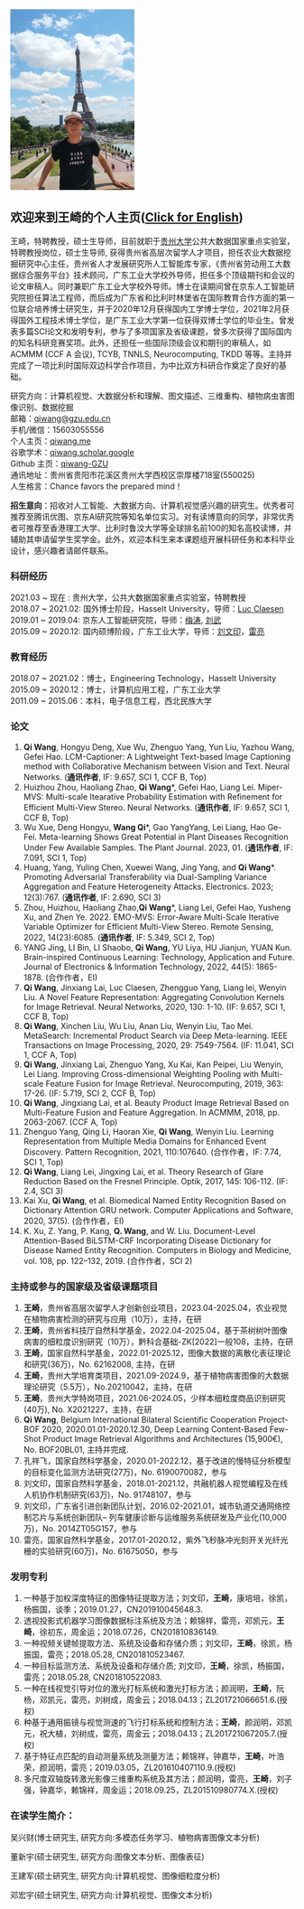 <img src="me.jpg" width = "220" height = "320">

## 欢迎来到王崎的个人主页([Click for English](README.md))

王崎，特聘教授，硕士生导师，目前就职于[贵州大学](http://www.gzu.edu.cn/)公共大数据国家重点实验室，特聘教授岗位，硕士生导师, 获得贵州省高层次留学人才项目，担任农业大数据挖掘研究中心主任，贵州省人才发展研究所人工智能库专家，《贵州省劳动用工大数据综合服务平台》技术顾问，广东工业大学校外导师，担任多个顶级期刊和会议的论文审稿人。同时兼职广东工业大学校外导师。博士在读期间曾在京东人工智能研究院担任算法工程师，而后成为广东省和比利时林堡省在国际教育合作方面的第一位联合培养博士研究生，并于2020年12月获得国内工学博士学位，2021年2月获得国外工程技术博士学位，是广东工业大学第一位获得双博士学位的毕业生。曾发表多篇SCI论文和发明专利，参与了多项国家及省级课题，曾多次获得了国际国内的知名科研竞赛奖项。此外，还担任一些国际顶级会议和期刊的审稿人，如ACMMM (CCF A 会议), TCYB, TNNLS, Neurocomputing, TKDD 等等。主持并完成了一项比利时国际双边科学合作项目，为中比双方科研合作奠定了良好的基础。

研究方向：计算机视觉、大数据分析和理解、图文描述、三维重构、植物病虫害图像识别、数据挖掘    
邮箱：qiwang@gzu.edu.cn  
手机/微信：15603055556  
个人主页：[qiwang.me](https://qiwang.me/)  
谷歌学术：[qiwang.scholar.google](https://scholar.google.com/citations?user=jUcEacsAAAAJ&hl=zh-CN)  
Github 主页：[qiwang-GZU](https://github.com/qiwang-GZU)  
通讯地址：贵州省贵阳市花溪区贵州大学西校区崇厚楼718室(550025)  
人生格言：Chance favors the prepared mind！   


**招生意向**：招收对人工智能、大数据方向、计算机视觉感兴趣的研究生。优秀者可推荐至腾讯优图、京东AI研究院等知名单位实习。对有读博意向的同学，非常优秀者可推荐至香港理工大学、比利时鲁汶大学等全球排名前100的知名高校读博，并辅助其申请留学生奖学金。此外，欢迎本科生来本课题组开展科研任务和本科毕业设计，感兴趣者请邮件联系。


### 科研经历

2021.03 ~ 现在 :   贵州大学，公共大数据国家重点实验室，特聘教授  
2018.07 ~ 2021.02:  国外博士阶段，Hasselt University，导师：[Luc Claesen](https://www.uhasselt.be/fiche?voornaam=luc&naam=claesen#fiche)  
2019.01 ~ 2019.04:  京东人工智能研究院，导师：[梅涛](http://taomei.me/), [刘武](http://liuwu.weebly.com/)  
2015.09 ~ 2020.12:  国内硕博阶段，广东工业大学，导师：[刘文印](http://www.wislab.cn/liuwy/cv.htm)，[雷亮](https://yzw.gdut.edu.cn/info/1124/4546.htm)

### 教育经历

2018.07 ~ 2021.02：博士，Engineering Technology，Hasselt University  
2015.09 ~ 2020.12：博士，计算机应用工程，广东工业大学  
2011.09 ~ 2015.06：本科，电子信息工程，西北民族大学


### 论文

1.	**Qi Wang**, Hongyu Deng, Xue Wu, Zhenguo Yang, Yun Liu, Yazhou Wang, Gefei Hao. LCM-Captioner: A Lightweight Text-based Image Captioning method with Collaborative Mechanism between Vision and Text. Neural Networks. (**通讯作者**, IF: 9.657, SCI 1, CCF B, Top)
2.	Huizhou Zhou, Haoliang Zhao, **Qi Wang***, Gefei Hao, Liang Lei. Miper-MVS: Multi-scale Itearative Probability Estimation with Refinement for Efficient Multi-View Stereo. Neural Networks. (**通讯作者**, IF: 9.657, SCI 1, CCF B, Top)
3.	Wu Xue, Deng Hongyu, **Wang Qi***, Gao YangYang, Lei Liang, Hao Ge-Fei. Meta-learning Shows Great Potential in Plant Diseases Recognition Under Few Available Samples. The Plant Journal. 2023, 01. (**通讯作者**, IF: 7.091, SCI 1, Top)
4.	Huang, Yang, Yuling Chen, Xuewei Wang, Jing Yang, and **Qi Wang***. Promoting Adversarial Transferability via Dual-Sampling Variance Aggregation and Feature Heterogeneity Attacks. Electronics. 2023; 12(3):767. (**通讯作者**, IF: 2.690, SCI 3)
5.	Zhou, Huizhou, Haoliang Zhao,**Qi Wang***, Liang Lei, Gefei Hao, Yusheng Xu, and Zhen Ye. 2022. EMO-MVS: Error-Aware Multi-Scale Iterative Variable Optimizer for Efficient Multi-View Stereo. Remote Sensing, 2022, 14(23):6085. (**通讯作者**, IF: 5.349, SCI 2, Top)
6.	YANG Jing, LI Bin, LI Shaobo, **Qi Wang**, YU Liya, HU Jianjun, YUAN Kun. Brain-inspired Continuous Learning: Technology, Application and Future. Journal of Electronics & Information Technology, 2022, 44(5): 1865-1878. (合作作者，EI)
7.	**Qi Wang**, Jinxiang Lai, Luc Claesen, Zhengguo Yang, Liang lei, Wenyin Liu. A Novel Feature Representation: Aggregating Convolution Kernels for Image Retrieval. Neural Networks, 2020, 130: 1-10. (IF: 9.657, SCI 1, CCF B, Top)  
8.	**Qi Wang**, Xinchen Liu, Wu Liu, Anan Liu, Wenyin Liu, Tao Mei. MetaSearch: Incremental Product Search via Deep Meta-learning. IEEE Transactions on Image Processing, 2020, 29: 7549-7564. (IF: 11.041, SCI 1, CCF A, Top)   
9.	**Qi Wang**, Jinxiang Lai, Zhenguo Yang, Xu Kai, Kan Peipei, Liu Wenyin, Lei Liang. Improving Cross-dimensional Weighting Pooling with Multi-scale Feature Fusion for Image Retrieval. Neurocomputing, 2019, 363: 17-26. (IF: 5.719, SCI 2, CCF B, Top) 
10.	**Qi Wang**, Jingxiang Lai, et al. Beauty Product Image Retrieval Based on Multi-Feature Fusion and Feature Aggregation. In ACMMM, 2018, pp. 2063-2067. (CCF A, Top)
11.	Zhenguo Yang, Qing Li, Haoran Xie, **Qi Wang**, Wenyin Liu. Learning Representation from Multiple Media Domains for Enhanced Event Discovery. Pattern Recognition, 2021, 110:107640. (合作作者，IF: 7.74, SCI 1, Top) 
12.	**Qi Wang**, Liang Lei, Jingxing Lai, et al. Theory Research of Glare Reduction Based on the Fresnel Principle. Optik, 2017, 145: 106-112. (IF: 2.4, SCI 3)
13.	Kai Xu, **Qi Wang**, et al. Biomedical Named Entity Recognition Based on Dictionary Attention GRU network. Computer Applications and Software, 2020, 37(5). (合作作者，EI)
14.	K. Xu, Z. Yang, P. Kang, **Q. Wang**, and W. Liu. Document-Level Attention-Based BiLSTM-CRF Incorporating Disease Dictionary for Disease Named Entity Recognition. Computers in Biology and Medicine, vol. 108, pp. 122–132, 2019. (合作作者，SCI 2)  


### 主持或参与的国家级及省级课题项目
1.	**王崎**，贵州省高层次留学人才创新创业项目，2023.04-2025.04，农业视觉在植物病害检测的研究与应用（10万），主持，在研
2.	**王崎**，贵州省科技厅自然科学基金，2022.04-2025.04，基于茶树树叶图像病害的细粒度识别研究（10万），黔科合基础-ZK[2022]一般108，主持，在研  
3.	**王崎**，国家自然科学基金，2022.01-2025.12，图像大数据的离散化表征理论和研究(36万)，No. 62162008, 主持，在研  
4.	**王崎**，贵州大学培育类项目，2021.09-2024.9，基于植物病害图像的大数据理论研究（5.5万），No.20210042，主持，在研  
5.	**王崎**，贵州大学特岗项目，2021.06-2024.05，少样本细粒度商品识别研究(40万), No. X2021227，主持，在研
6.	**Qi Wang**,  Belgium International Bilateral Scientific Cooperation Project-BOF 2020, 2020.01.01-2020.12.30, Deep Learning Content-Based Few-Shot Product Image Retrieval Algorithms and Architectures (15,900€), No. BOF20BL01, 主持并完成.
7.	孔祥飞，国家自然科学基金，2020.01-2022.12，基于改进的慢特征分析模型的目标变化监测方法研究(27万)，No. 6190070082，参与
8.	刘文印，国家自然科学基金，2018.01-2021.12，共融机器人视觉编程及在线人机协作机制研究(63万)，No. 91748107，参与
9.	刘文印，广东省引进创新团队计划，2016.02-2021.01，城市轨道交通网络控制芯片与系统创新团队– 列车健康诊断与运维服务系统研发及产业化(10,000万)，No. 2014ZT05G157，参与
10.	雷亮，国家自然科学基金，2017.01-2020.12，紫外飞秒脉冲光刻开关光纤光栅的实验研究(60万)，No. 61675050，参与  


### 发明专利
1.	一种基于加权深度特征的图像特征提取方法；刘文印，**王崎**，康培培，徐凯，杨振国，谈季；2019.01.27，CN201910045648.3.  
2.	透视投影式机器学习图像数据标注系统及方法；赖锦祥，雷亮，邓凯元，**王崎**，徐初东，周金运；2018.07.26，CN201810836149. 
3.	一种视频关键帧提取方法、系统及设备和存储介质；刘文印，**王崎**，徐凯，杨振国，雷亮；2018.05.28, CN201810523467.  
4.	一种目标监测方法、系统及设备和存储介质; 刘文印，**王崎**，徐凯，杨振国，雷亮；2018.05.28, CN201810522083.  
5.	一种在线视觉引导对位的激光打标系统和激光打标方法；颜润明，**王崎**，阮杨，邓凯元，雷亮，刘树成，周金云；2018.04.13；ZL201721066651.6.(授权)  
6.	种基于通用振镜与视觉测速的飞行打标系统和控制方法；**王崎**，颜润明，邓凯元，祝大植，刘树成，雷亮，周金云；2018.04.13；ZL201721067205.7.(授权) 
7.	基于特征点匹配的自动测量系统及测量方法；赖锦祥，钟嘉华，**王崎**，叶浩荣，颜润明，雷亮；2019.03.05，ZL201610407110.9.(授权)   
8.	多尺度双轴旋转激光影像三维重构系统及其方法；颜润明，雷亮，**王崎**，刘子强，钟嘉华，赖锦祥，周金运；2018.09.25，ZL201510980774.X.(授权)  

### 在读学生简介：


吴兴财(博士研究生, 研究方向:多模态任务学习、植物病害图像文本分析)


董新宇(硕士研究生, 研究方向:图像文本分析、图像表征)


王建军(硕士研究生, 研究方向:计算机视觉、图像细粒度分析)


邓宏宇(硕士研究生, 研究方向:计算机视觉、图像文本分析)

